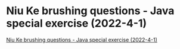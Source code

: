 # Niu Ke brushing questions - Java special exercise (2022-4-1)
[Niu Ke brushing questions - Java special exercise (2022-4-1)](https://aiwithcloud.com/2022/09/15/niu_ke_brushing_questions___java_special_exercise_2022_4_1/)